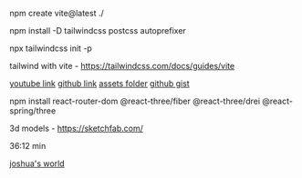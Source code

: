 npm create vite@latest ./

npm install -D tailwindcss postcss autoprefixer

npx tailwindcss init -p

tailwind with vite - https://tailwindcss.com/docs/guides/vite

[youtube link](https://youtu.be/FkowOdMjvYo?si=8u6EnFfpscf0Ya5b)
[github link](https://github.com/adrianhajdin/3D_portfolio.git)
[assets folder](https://drive.google.com/file/d/1TACDN8qFpi_NW66I4p48R9_MUmx-JT3P/edit?pli=1)
[github gist](https://gist.github.com/adrianhajdin/7bc0603ee0b1bd2872b80a62c24b5e5f#file-index-js)

npm install react-router-dom @react-three/fiber @react-three/drei @react-spring/three

3d models - https://sketchfab.com/

36:12 min

[joshua's world](https://www.joshuas.world/)